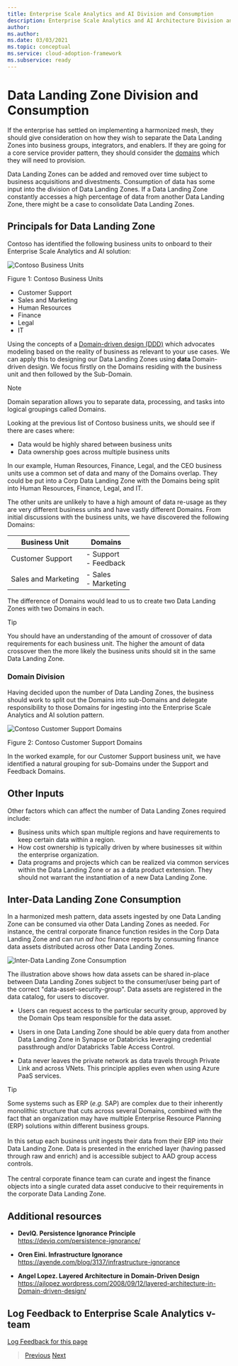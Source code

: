 ```yaml
---
title: Enterprise Scale Analytics and AI Division and Consumption
description: Enterprise Scale Analytics and AI Architecture Division and Consumption
author: 
ms.author: 
ms.date: 03/03/2021
ms.topic: conceptual
ms.service: cloud-adoption-framework
ms.subservice: ready
---
```


# Data Landing Zone Division and Consumption

If the enterprise has settled on implementing a harmonized mesh, they should give consideration on how they wish to separate the Data Landing Zones into business groups, integrators, and enablers. If they are going for a core service provider pattern, they should consider the [domains](#domain-division) which they will need to provision.

Data Landing Zones can be added and removed over time subject to business acquisitions and divestments. Consumption of data has some input into the division of Data Landing Zones. If a Data Landing Zone constantly accesses a high percentage of data from another Data Landing Zone, there might be a case to consolidate Data Landing Zones.

## Principals for Data Landing Zone

Contoso has identified the following business units to onboard to their Enterprise Scale Analytics and AI solution:

![Contoso Business Units](../images/contosobu.png)

Figure 1: Contoso Business Units

- Customer Support
- Sales and Marketing
- Human Resources
- Finance
- Legal
- IT

Using the concepts of a [Domain-driven design (DDD)](https://docs.microsoft.com/dotnet/architecture/microservices/microservice-ddd-cqrs-patterns/ddd-oriented-microservice) which advocates modeling based on the reality of business as relevant to your use cases. We can apply this to designing our Data Landing Zones using **data** Domain-driven design. We focus firstly on the Domains residing with the business unit and then followed by the Sub-Domain.

>[!NOTE]
>Domain separation allows you to separate data, processing, and tasks into logical groupings called Domains.

Looking at the previous list of Contoso business units, we should see if there are cases where:

- Data would be highly shared between business units
- Data ownership goes across multiple business units

In our example, Human Resources, Finance, Legal, and the CEO business units use a common set of data and many of the Domains overlap. They could be put into a Corp Data Landing Zone with the Domains being split into Human Resources, Finance, Legal, and IT.

The other units are unlikely to have a high amount of data re-usage as they are very different business units and have vastly different Domains. From initial discussions with the business units, we have discovered the following Domains:

| Business Unit       | Domains                              |
|---------------------|--------------------------------------|
| Customer Support    | - Support <br /> - Feedback          |
| Sales and Marketing | - Sales <br /> - Marketing           |

The difference of Domains would lead to us to create two Data Landing Zones with two Domains in each.

> [!TIP]
>You should have an understanding of the amount of crossover of data requirements for each business unit. The higher the amount of data crossover then the more likely the business units should sit in the same Data Landing Zone.

### Domain Division

Having decided upon the number of Data Landing Zones, the business should work to split out the Domains into sub-Domains and delegate responsibility to those Domains for ingesting into the Enterprise Scale Analytics and AI solution pattern.

![Contoso Customer Support Domains](../images/contosobusubdomain.png)

Figure 2: Contoso Customer Support Domains

In the worked example, for our Customer Support business unit, we have identified a natural grouping for sub-Domains under the Support and Feedback Domains.

## Other Inputs

Other factors which can affect the number of Data Landing Zones required include:

- Business units which span multiple regions and have requirements to keep certain data within a region.
- How cost ownership is typically driven by where businesses sit within the enterprise organization.
- Data programs and projects which can be realized via common services within the Data Landing Zone or as a data product extension. They should not warrant the instantiation of a new Data Landing Zone.

## Inter-Data Landing Zone Consumption

In a harmonized mesh pattern, data assets ingested by one Data Landing Zone can be consumed via other Data Landing Zones as needed. For instance, the central corporate finance function resides in the Corp Data Landing Zone and can run *ad hoc* finance reports by consuming finance data assets distributed across other Data Landing Zones.

![Inter-Data Landing Zone Consumption](../images/interdlzconsumption.png)

The illustration above shows how data assets can be shared in-place between Data Landing Zones subject to the consumer/user being part of the correct "data-asset-security-group". Data assets are registered in the data catalog, for users to discover.

- Users can request access to the particular security group, approved by the Domain Ops team responsible for the data asset.

- Users in one Data Landing Zone should be able query data from another Data Landing Zone in Synapse or Databricks leveraging credential passthrough and/or Databricks Table Access Control.

- Data never leaves the private network as data travels through Private Link and across VNets. This principle applies even when using Azure PaaS services.

> [!TIP]
>Some systems such as ERP (*e.g.* SAP) are complex due to their inherently monolithic structure that cuts across several Domains, combined with the fact that an organization may have multiple Enterprise Resource Planning (ERP) solutions within different business groups. \
\
In this setup each business unit ingests their data from their ERP into their Data Landing Zone. Data is presented in the enriched layer (having passed through raw and enrich) and is accessible subject to AAD group access controls. \
\
The central corporate finance team can curate and ingest the finance objects into a single curated data asset conducive to their requirements in the corporate Data Landing Zone.

## Additional resources

- **DevIQ. Persistence Ignorance Principle** \
  <https://deviq.com/persistence-ignorance/>

- **Oren Eini. Infrastructure Ignorance** \
  <https://ayende.com/blog/3137/infrastructure-ignorance>

- **Angel Lopez. Layered Architecture in Domain-Driven Design** \
  <https://ajlopez.wordpress.com/2008/09/12/layered-architecture-in-Domain-driven-design/>

## Log Feedback to Enterprise Scale Analytics v-team

[Log Feedback for this page](https://github.com/Azure/enterprise-scale-analytics/issues/new?title=&body=%0A%0A%5BEnter%20feedback%20here%5D%0A%0A%0A---%0A%23%23%23%23%20Document%20Details%0A%0A%E2%9A%A0%20*Do%20not%20edit%20this%20section.%20It%20is%20required%20for%20Solution%20Engineering%20%E2%9E%9F%20GitHub%20issue%20linking.*%0A%0A*%20Content%3A%2001-overview%20%E2%9E%9F%2003-dlzdivision.md)

>[Previous](02-esa-ai-teams.md)
>[Next](04-policy.md)
